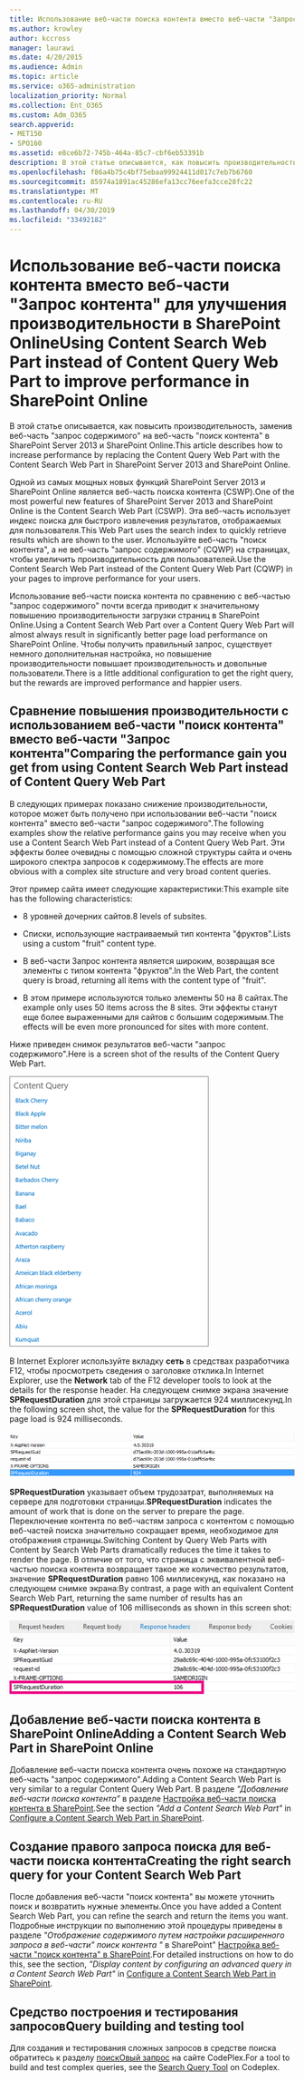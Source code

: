 ```yaml
---
title: Использование веб-части поиска контента вместо веб-части "Запрос контента" для улучшения производительности в SharePoint Online
ms.author: krowley
author: kccross
manager: laurawi
ms.date: 4/20/2015
ms.audience: Admin
ms.topic: article
ms.service: o365-administration
localization_priority: Normal
ms.collection: Ent_O365
ms.custom: Adm_O365
search.appverid:
- MET150
- SPO160
ms.assetid: e8ce6b72-745b-464a-85c7-cbf6eb53391b
description: В этой статье описывается, как повысить производительность, заменив веб-часть "запрос содержимого" на веб-часть "поиск контента" в SharePoint Server 2013 и SharePoint Online.
ms.openlocfilehash: f86a4b75c4bf75ebaa99924411d017c7eb7b6760
ms.sourcegitcommit: 85974a1891ac45286efa13cc76eefa3cce28fc22
ms.translationtype: MT
ms.contentlocale: ru-RU
ms.lasthandoff: 04/30/2019
ms.locfileid: "33492182"
---
```

# <a name="using-content-search-web-part-instead-of-content-query-web-part-to-improve-performance-in-sharepoint-online"></a><span data-ttu-id="c27ff-103">Использование веб-части поиска контента вместо веб-части "Запрос контента" для улучшения производительности в SharePoint Online</span><span class="sxs-lookup"><span data-stu-id="c27ff-103">Using Content Search Web Part instead of Content Query Web Part to improve performance in SharePoint Online</span></span>

<span data-ttu-id="c27ff-104">В этой статье описывается, как повысить производительность, заменив веб-часть "запрос содержимого" на веб-часть "поиск контента" в SharePoint Server 2013 и SharePoint Online.</span><span class="sxs-lookup"><span data-stu-id="c27ff-104">This article describes how to increase performance by replacing the Content Query Web Part with the Content Search Web Part in SharePoint Server 2013 and SharePoint Online.</span></span>
  
<span data-ttu-id="c27ff-105">Одной из самых мощных новых функций SharePoint Server 2013 и SharePoint Online является веб-часть поиска контента (CSWP).</span><span class="sxs-lookup"><span data-stu-id="c27ff-105">One of the most powerful new features of SharePoint Server 2013 and SharePoint Online is the Content Search Web Part (CSWP).</span></span> <span data-ttu-id="c27ff-106">Эта веб-часть использует индекс поиска для быстрого извлечения результатов, отображаемых для пользователя.</span><span class="sxs-lookup"><span data-stu-id="c27ff-106">This Web Part uses the search index to quickly retrieve results which are shown to the user.</span></span> <span data-ttu-id="c27ff-107">Используйте веб-часть "поиск контента", а не веб-часть "запрос содержимого" (CQWP) на страницах, чтобы увеличить производительность для пользователей.</span><span class="sxs-lookup"><span data-stu-id="c27ff-107">Use the Content Search Web Part instead of the Content Query Web Part (CQWP) in your pages to improve performance for your users.</span></span>
  
<span data-ttu-id="c27ff-108">Использование веб-части поиска контента по сравнению с веб-частью "запрос содержимого" почти всегда приводит к значительному повышению производительности загрузки страниц в SharePoint Online.</span><span class="sxs-lookup"><span data-stu-id="c27ff-108">Using a Content Search Web Part over a Content Query Web Part will almost always result in significantly better page load performance on SharePoint Online.</span></span> <span data-ttu-id="c27ff-109">Чтобы получить правильный запрос, существует немного дополнительная настройка, но повышение производительности повышает производительность и довольные пользователи.</span><span class="sxs-lookup"><span data-stu-id="c27ff-109">There is a little additional configuration to get the right query, but the rewards are improved performance and happier users.</span></span>
  
## <a name="comparing-the-performance-gain-you-get-from-using-content-search-web-part-instead-of-content-query-web-part"></a><span data-ttu-id="c27ff-110">Сравнение повышения производительности с использованием веб-части "поиск контента" вместо веб-части "Запрос контента"</span><span class="sxs-lookup"><span data-stu-id="c27ff-110">Comparing the performance gain you get from using Content Search Web Part instead of Content Query Web Part</span></span>

<span data-ttu-id="c27ff-111">В следующих примерах показано снижение производительности, которое может быть получено при использовании веб-части "поиск контента" вместо веб-части "запрос содержимого".</span><span class="sxs-lookup"><span data-stu-id="c27ff-111">The following examples show the relative performance gains you may receive when you use a Content Search Web Part instead of a Content Query Web Part.</span></span> <span data-ttu-id="c27ff-112">Эти эффекты более очевидны с помощью сложной структуры сайта и очень широкого спектра запросов к содержимому.</span><span class="sxs-lookup"><span data-stu-id="c27ff-112">The effects are more obvious with a complex site structure and very broad content queries.</span></span>
  
<span data-ttu-id="c27ff-113">Этот пример сайта имеет следующие характеристики:</span><span class="sxs-lookup"><span data-stu-id="c27ff-113">This example site has the following characteristics:</span></span>
  
- <span data-ttu-id="c27ff-114">8 уровней дочерних сайтов.</span><span class="sxs-lookup"><span data-stu-id="c27ff-114">8 levels of subsites.</span></span>
    
- <span data-ttu-id="c27ff-115">Списки, использующие настраиваемый тип контента "фруктов".</span><span class="sxs-lookup"><span data-stu-id="c27ff-115">Lists using a custom "fruit" content type.</span></span>
    
- <span data-ttu-id="c27ff-116">В веб-части Запрос контента является широким, возвращая все элементы с типом контента "фруктов".</span><span class="sxs-lookup"><span data-stu-id="c27ff-116">In the Web Part, the content query is broad, returning all items with the content type of "fruit".</span></span>
    
- <span data-ttu-id="c27ff-117">В этом примере используются только элементы 50 на 8 сайтах.</span><span class="sxs-lookup"><span data-stu-id="c27ff-117">The example only uses 50 items across the 8 sites.</span></span> <span data-ttu-id="c27ff-118">Эти эффекты станут еще более выраженными для сайтов с большим содержимым.</span><span class="sxs-lookup"><span data-stu-id="c27ff-118">The effects will be even more pronounced for sites with more content.</span></span>
    
<span data-ttu-id="c27ff-119">Ниже приведен снимок результатов веб-части "запрос содержимого".</span><span class="sxs-lookup"><span data-stu-id="c27ff-119">Here is a screen shot of the results of the Content Query Web Part.</span></span>
  
![Рисунок: запрос контента для веб-части](media/b3d41f20-dfe5-46ed-9c0a-31057e82de33.png)
  
<span data-ttu-id="c27ff-121">В Internet Explorer используйте вкладку **сеть** в средствах разработчика F12, чтобы просмотреть сведения о заголовке отклика.</span><span class="sxs-lookup"><span data-stu-id="c27ff-121">In Internet Explorer, use the **Network** tab of the F12 developer tools to look at the details for the response header.</span></span> <span data-ttu-id="c27ff-122">На следующем снимке экрана значение **SPRequestDuration** для этой страницы загружается 924 миллисекунд.</span><span class="sxs-lookup"><span data-stu-id="c27ff-122">In the following screen shot, the value for the **SPRequestDuration** for this page load is 924 milliseconds.</span></span> 
  
![Снимок экрана со значением длительности запроса (924)](media/343571f2-a249-4de2-bc11-2cee93498aea.png)
  
 <span data-ttu-id="c27ff-124">**SPRequestDuration** указывает объем трудозатрат, выполняемых на сервере для подготовки страницы.</span><span class="sxs-lookup"><span data-stu-id="c27ff-124">**SPRequestDuration** indicates the amount of work that is done on the server to prepare the page.</span></span> <span data-ttu-id="c27ff-125">Переключение контента по веб-частям запроса с контентом с помощью веб-частей поиска значительно сокращает время, необходимое для отображения страницы.</span><span class="sxs-lookup"><span data-stu-id="c27ff-125">Switching Content by Query Web Parts with Content by Search Web Parts dramatically reduces the time it takes to render the page.</span></span> <span data-ttu-id="c27ff-126">В отличие от того, что страница с эквивалентной веб-частью поиска контента возвращает такое же количество результатов, значение **SPRequestDuration** равно 106 миллисекунд, как показано на следующем снимке экрана:</span><span class="sxs-lookup"><span data-stu-id="c27ff-126">By contrast, a page with an equivalent Content Search Web Part, returning the same number of results has an **SPRequestDuration** value of 106 milliseconds as shown in this screen shot:</span></span> 
  
![Снимок экрана со значением длительности запроса (106)](media/b46387ac-660d-4e5e-a11c-cc430e912962.png)
  
## <a name="adding-a-content-search-web-part-in-sharepoint-online"></a><span data-ttu-id="c27ff-128">Добавление веб-части поиска контента в SharePoint Online</span><span class="sxs-lookup"><span data-stu-id="c27ff-128">Adding a Content Search Web Part in SharePoint Online</span></span>

<span data-ttu-id="c27ff-129">Добавление веб-части поиска контента очень похоже на стандартную веб-часть "запрос содержимого".</span><span class="sxs-lookup"><span data-stu-id="c27ff-129">Adding a Content Search Web Part is very similar to a regular Content Query Web Part.</span></span> <span data-ttu-id="c27ff-130">В разделе *"Добавление веб-части поиска контента"* в разделе [Настройка веб-части поиска контента в SharePoint](https://support.office.com/article/Configure-a-Content-Search-Web-Part-in-SharePoint-0dc16de1-dbe4-462b-babb-bf8338c36c9a).</span><span class="sxs-lookup"><span data-stu-id="c27ff-130">See the section  *"Add a Content Search Web Part"*  in [Configure a Content Search Web Part in SharePoint](https://support.office.com/article/Configure-a-Content-Search-Web-Part-in-SharePoint-0dc16de1-dbe4-462b-babb-bf8338c36c9a).</span></span>
  
## <a name="creating-the-right-search-query-for-your-content-search-web-part"></a><span data-ttu-id="c27ff-131">Создание правого запроса поиска для веб-части поиска контента</span><span class="sxs-lookup"><span data-stu-id="c27ff-131">Creating the right search query for your Content Search Web Part</span></span>

<span data-ttu-id="c27ff-132">После добавления веб-части "поиск контента" вы можете уточнить поиск и возвратить нужные элементы.</span><span class="sxs-lookup"><span data-stu-id="c27ff-132">Once you have added a Content Search Web Part, you can refine the search and return the items you want.</span></span> <span data-ttu-id="c27ff-133">Подробные инструкции по выполнению этой процедуры приведены в разделе *"Отображение содержимого путем настройки расширенного запроса в веб-части" поиск контента "* в SharePoint" [Настройка веб-части "поиск контента" в SharePoint](https://support.office.com/article/Configure-a-Content-Search-Web-Part-in-SharePoint-0dc16de1-dbe4-462b-babb-bf8338c36c9a).</span><span class="sxs-lookup"><span data-stu-id="c27ff-133">For detailed instructions on how to do this, see the section,  *"Display content by configuring an advanced query in a Content Search Web Part"*  in [Configure a Content Search Web Part in SharePoint](https://support.office.com/article/Configure-a-Content-Search-Web-Part-in-SharePoint-0dc16de1-dbe4-462b-babb-bf8338c36c9a).</span></span>
  
## <a name="query-building-and-testing-tool"></a><span data-ttu-id="c27ff-134">Средство построения и тестирования запросов</span><span class="sxs-lookup"><span data-stu-id="c27ff-134">Query building and testing tool</span></span>

<span data-ttu-id="c27ff-135">Для создания и тестирования сложных запросов в средстве поиска обратитесь к разделу [поискОвый запрос](https://sp2013searchtool.codeplex.com/) на сайте CodePlex.</span><span class="sxs-lookup"><span data-stu-id="c27ff-135">For a tool to build and test complex queries, see the [Search Query Tool](https://sp2013searchtool.codeplex.com/) on Codeplex.</span></span> 
  

